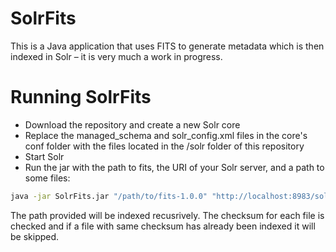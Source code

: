 # SolrFits

This is a Java application that uses FITS to generate metadata which is then indexed in Solr – it 
is very much a work in progress. 

# Running SolrFits

* Download the repository and create a new Solr core
* Replace the managed_schema and solr_config.xml files in the core's conf folder with the files located in the /solr folder of this repository
* Start Solr
* Run the jar with the path to fits, the URI of your Solr server, and a path to some files:

```bash
java -jar SolrFits.jar "/path/to/fits-1.0.0" "http://localhost:8983/solr/fits" "/path/to/be/analyzed"
```

The path provided will be indexed recusrively. The checksum for each file is checked and if a file with same checksum has already 
been indexed it will be skipped. 


